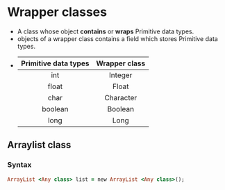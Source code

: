 # Wrapper classes

- A class whose object **contains** or **wraps** Primitive data types.
- objects of a wrapper class contains a field which stores Primitive data types. 
- | Primitive data types | Wrapper class |
  |:--------------------:|:-------------:|
  |         int          |    Integer    |
  |        float         |     Float     |
  |         char         |   Character   |
  |       boolean        |    Boolean    |
  |         long         |     Long      |

## Arraylist class

### Syntax

``` ruby
ArrayList <Any class> list = new ArrayList <Any class>();
```
